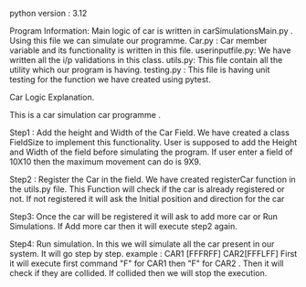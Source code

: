 python version : 3.12

Program Information:
Main logic of car is written in carSimulationsMain.py . Using this file we can simulate our programme.
Car.py : Car member variable and its functionality is written in this file.
userinputfile.py: We have written all the i/p validations in this class.
utils.py: This file contain all the utility which our program is having.
testing.py : This file is having unit testing for the function we have created using pytest.

Car Logic Explanation.

This is a car simulation car programme .


Step1 : Add the height and Width of the Car Field.
We have created a class FieldSize to implement this functionality.
User is supposed to add the Height and Width of the field before simulating the program.
If user enter a field of 10X10 then the maximum movement can do is 9X9.

Step2 : Register the Car in the field.
We have created registerCar function in the utils.py file. 
This Function will check if the car is already registered or not. If not registered it will ask the Initial position and direction for the car

Step3: Once the car will be registered it will ask to add more car or Run Simulations.
If Add more car then it will execute step2 again.

Step4: Run simulation.
In this we will simulate all the car present in our system. It will go step by step.
example : CAR1 [FFFRFF]  CAR2[FFFLFF]
First it will execute first command "F" for CAR1 then "F" for CAR2 . Then it will check if they are collided. If collided then we will stop the 
execution.




